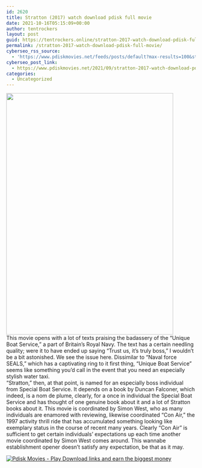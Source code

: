 ```yaml
---
id: 2620
title: Stratton (2017) watch download pdisk full movie
date: 2021-10-16T05:15:09+00:00
author: tentrockers
layout: post
guid: https://tentrockers.online/stratton-2017-watch-download-pdisk-full-movie/
permalink: /stratton-2017-watch-download-pdisk-full-movie/
cyberseo_rss_source:
  - 'https://www.pdiskmovies.net/feeds/posts/default?max-results=100&start-index=401'
cyberseo_post_link:
  - https://www.pdiskmovies.net/2021/09/stratton-2017-watch-download-pdisk-full.html
categories:
  - Uncategorized
---
```

<div class="separator">
  <a href="https://1.bp.blogspot.com/-m06fBSD8YuQ/YUIWIki8sWI/AAAAAAAAbL8/1_joiMsELOE6fv4SzgJucVguNT2sNbCyQCLcBGAsYHQ/s1733/Stratton%2B%25282017%2529%2Bwatch%2Bdownload%2Bpdisk%2Bfull%2Bmovie.jpg" imageanchor="1"><img loading="lazy" border="0" data-original-height="1733" data-original-width="1200" height="640" src="https://1.bp.blogspot.com/-m06fBSD8YuQ/YUIWIki8sWI/AAAAAAAAbL8/1_joiMsELOE6fv4SzgJucVguNT2sNbCyQCLcBGAsYHQ/w444-h640/Stratton%2B%25282017%2529%2Bwatch%2Bdownload%2Bpdisk%2Bfull%2Bmovie.jpg" width="444" /></a>
</div>



<div>
  <div>
    <span>This movie opens with a lot of texts praising the badassery of the &#8220;Unique Boat Service,&#8221; a part of Britain&#8217;s Royal Navy. The text has a certain needling quality; were it to have ended up saying &#8220;Trust us, it&#8217;s truly boss,&#8221; I wouldn&#8217;t be a bit astonished. We see the issue here. Dissimilar to &#8220;Naval force SEALS,&#8221; which has a captivating ring to it first thing, &#8220;Unique Boat Service&#8221; seems like something you&#8217;d call in the event that you need an especially stylish water taxi.&nbsp;</span>
  </div>
  
  <div>
    <span>&#8220;Stratton,&#8221; then, at that point, is named for an especially boss individual from Special Boat Service. It depends on a book by Duncan Falconer, which indeed, is a nom de plume, clearly, for a once in individual the Special Boat Service and has thought of one genuine book about it and a lot of Stratton books about it. This movie is coordinated by Simon West, who as many individuals are enamored with reviewing, likewise coordinated &#8220;Con Air,&#8221; the 1997 activity thrill ride that has accumulated something looking like exemplary status in the course of recent many years. Clearly &#8220;Con Air&#8221; is sufficient to get certain individuals&#8217; expectations up each time another movie coordinated by Simon West comes around. This wannabe establishment opener doesn&#8217;t satisfy any expectation, be that as it may.</span>
  </div>
</div>

[![](https://1.bp.blogspot.com/-KJZYdQTn3nw/YS8VdIdXMyI/AAAAAAAAaw4/BR8dsGkpxw0T8C_4G4ALfMA7cP79KN3kwCLcBGAsYHQ/w400-h58/play_download_buttuons-removebg-preview.png "Pdisk Movies - Play Download links and earn the biggest money")](https://kofilink.com/1/bnYybDJ4MDAyYmRs?dn=1)